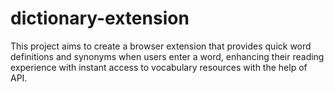# dictionary-extension
This project aims to create a browser extension that provides quick word definitions and synonyms when users enter a word, enhancing their reading experience with instant access to vocabulary resources with the help of API.

